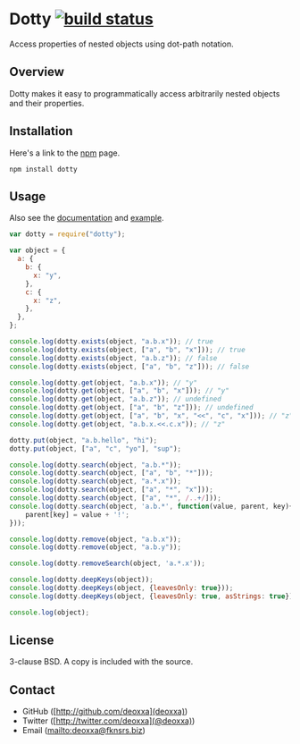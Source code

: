 Dotty [![build status](https://secure.travis-ci.org/deoxxa/dotty.png)](http://travis-ci.org/deoxxa/dotty)
=====

Access properties of nested objects using dot-path notation.

Overview
--------

Dotty makes it easy to programmatically access arbitrarily nested objects and
their properties.


Installation
------------

Here's a link to the [npm](https://npmjs.org/package/dotty) page.

	npm install dotty


Usage
-----

Also see the [documentation](http://deoxxa.github.com/dotty/docs/) and
[example](example.js).

```javascript
var dotty = require("dotty");

var object = {
  a: {
    b: {
      x: "y",
    },
    c: {
      x: "z",
    },
  },
};

console.log(dotty.exists(object, "a.b.x")); // true
console.log(dotty.exists(object, ["a", "b", "x"])); // true
console.log(dotty.exists(object, "a.b.z")); // false
console.log(dotty.exists(object, ["a", "b", "z"])); // false

console.log(dotty.get(object, "a.b.x")); // "y"
console.log(dotty.get(object, ["a", "b", "x"])); // "y"
console.log(dotty.get(object, "a.b.z")); // undefined
console.log(dotty.get(object, ["a", "b", "z"])); // undefined
console.log(dotty.get(object, ["a", "b", "x", "<<", "c", "x"])); // "z"
console.log(dotty.get(object, "a.b.x.<<.c.x")); // "z"

dotty.put(object, "a.b.hello", "hi");
dotty.put(object, ["a", "c", "yo"], "sup");

console.log(dotty.search(object, "a.b.*"));
console.log(dotty.search(object, ["a", "b", "*"]));
console.log(dotty.search(object, "a.*.x"));
console.log(dotty.search(object, ["a", "*", "x"]));
console.log(dotty.search(object, ["a", "*", /..+/]));
console.log(dotty.search(object, 'a.b.*', function(value, parent, key){
	parent[key] = value + '!';
}));

console.log(dotty.remove(object, "a.b.x"));
console.log(dotty.remove(object, "a.b.y"));

console.log(dotty.removeSearch(object, 'a.*.x'));

console.log(dotty.deepKeys(object));
console.log(dotty.deepKeys(object, {leavesOnly: true}));
console.log(dotty.deepKeys(object, {leavesOnly: true, asStrings: true}));

console.log(object);
```

License
-------

3-clause BSD. A copy is included with the source.

Contact
-------

* GitHub ([http://github.com/deoxxa](deoxxa))
* Twitter ([http://twitter.com/deoxxa](@deoxxa))
* Email ([mailto:deoxxa@fknsrs.biz](deoxxa@fknsrs.biz))
